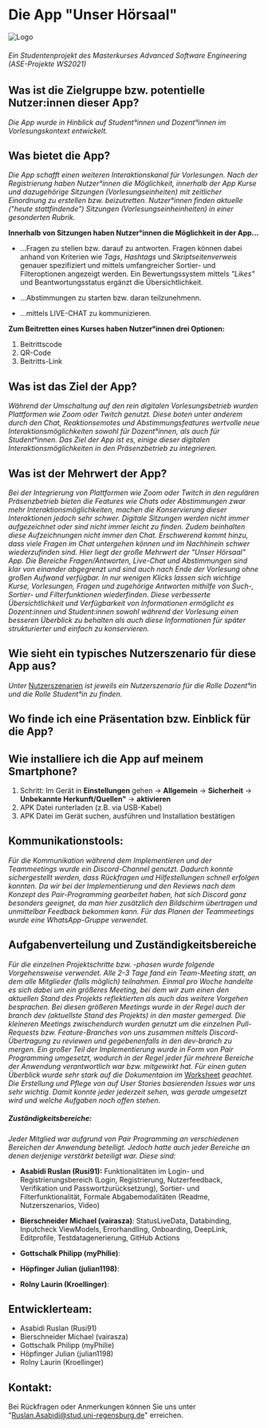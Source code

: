 # Die App "Unser Hörsaal" 
![Logo](https://user-images.githubusercontent.com/41992838/161822182-c512fcfe-fd7d-4f16-b5dd-5198e8fb5abc.png)

###### Ein Studentenprojekt des Masterkurses Advanced Software Engineering (ASE-Projekte WS2021)

## Was ist die Zielgruppe bzw. potentielle Nutzer:innen dieser App?
*Die App wurde in Hinblick auf Student°innen und Dozent°innen im Vorlesungskontext entwickelt.*

## Was bietet die App?
*Die App schafft einen weiteren Interaktionskanal für Vorlesungen. Nach der Registrierung haben Nutzer°innen die Möglichkeit, innerhalb der App Kurse und dazugehörige Sitzungen (Vorlesungseinheiten) mit zeitlicher Einordnung zu erstellen bzw. beizutretten. Nutzer°innen finden aktuelle ("heute stattfindende") Sitzungen (Vorlesungseinheinheiten) in einer gesonderten Rubrik.*

**Innerhalb von Sitzungen haben Nutzer°innen die Möglichkeit in der App...**

- ...Fragen zu stellen bzw. darauf zu antworten. Fragen können dabei anhand von Kriterien wie *Tags*, *Hashtags* und *Skriptseitenverweis* genauer spezifiziert und mittels umfangreicher Sortier- und Filteroptionen angezeigt werden. Ein Bewertungssystem mittels *"Likes"* und Beantwortungsstatus ergänzt die Übersichtlichkeit.

- ...Abstimmungen zu starten bzw. daran teilzunehmenn.

- ...mittels LIVE-CHAT zu kommunizieren.

**Zum Beitretten eines Kurses haben Nutzer°innen drei Optionen:**

1) Beitrittscode
2) QR-Code
3) Beitritts-Link

## Was ist das Ziel der App?
*Während der Umschaltung auf den rein digitalen Vorlesungsbetrieb wurden Plattformen wie Zoom oder Twitch genutzt. Diese boten unter anderem durch den Chat, Reaktionsemotes und Abstimmungsfeatures wertvolle neue Interaktionsmöglichkeiten sowohl für Dozent°innen, als auch für Student°innen. Das Ziel der App ist es, einige dieser digitalen Interaktionsmöglichkeiten in den Präsenzbetrieb zu integrieren.*

## Was ist der Mehrwert der App?
*Bei der Integrierung von Plattformen wie Zoom oder Twitch in den regulären Präsenzbetrieb bieten die Features wie Chats oder Abstimmungen zwar mehr Interaktionsmöglichkeiten, machen die Konservierung dieser Interaktionen jedoch sehr schwer. Digitale Sitzungen werden nicht immer aufgezeichnet oder sind nicht immer leicht zu finden. Zudem beinhalten diese Aufzeichnungen nicht immer den Chat. Erschwerend kommt hinzu, dass viele Fragen im Chat untergehen können und im Nachhinein schwer wiederzufinden sind. Hier liegt der große Mehrwert der "Unser Hörsaal" App. Die Bereiche Fragen/Antworten, Live-Chat und Abstimmungen sind klar von einander abgegrenzt und sind auch nach Ende der Vorlesung ohne großen Aufwand verfügbar. In nur wenigen Klicks lassen sich wichtige Kurse, Vorlesungen, Fragen und zugehörige Antworten mithilfe von Such-, Sortier- und Filterfunktionen wiederfinden. Diese verbesserte Übersichtlichkeit und Verfügbarkeit von Informationen ermöglicht es Dozent:innen und Student:innen sowohl während der Vorlesung einen besseren Überblick zu behalten als auch diese Informationen für später strukturierter und einfach zu konservieren.*

## Wie sieht ein typisches Nutzerszenario für diese App aus?

*Unter* [Nutzerszenarien](https://github.com/ASE-Projekte-WS-2021/ase-ws-21-unser-horsaal/wiki/Nutzerszenarien) *ist jeweils ein Nutzerszenario für die Rolle Dozent°in und die Rolle Student°in zu finden.*

## Wo finde ich eine Präsentation bzw. Einblick für die App?


## Wie installiere ich die App auf meinem Smartphone?
1. Schritt: Im Gerät in **Einstellungen** gehen -> **Allgemein** -> **Sicherheit** -> **Unbekannte Herkunft/Quellen"** -> **aktivieren**
2. APK Datei runterladen (z.B. via USB-Kabel)
3. APK Datei im Gerät suchen, ausführen und Installation bestätigen

## Kommunikationstools:
*Für die Kommunikation während dem Implementieren und der Teammeetings wurde ein Discord-Channel genutzt. Dadurch konnte sichergestellt werden, dass Rückfragen und Hilfestellungen schnell erfolgen konnten. Da wir bei der Implementierung und den Reviews nach dem Konzept des Pair-Programming gearbeitet haben, hat sich Discord ganz besonders geeignet, da man hier zusätzlich den Bildschirm übertragen und unmittelbar Feedback bekommen kann. Für das Planen der Teammeetings wurde eine WhatsApp-Gruppe verwendet.*

## Aufgabenverteilung und Zuständigkeitsbereiche
*Für die einzelnen Projektschritte bzw. -phasen wurde folgende Vorgehensweise verwendet. Alle 2-3 Tage fand ein Team-Meeting statt, an dem alle Mitglieder (falls möglich) teilnahmen. Einmal pro Woche handelte es sich dabei um ein größeres Meeting, bei dem wir zum einen den aktuellen Stand des Projekts reflektierten als auch das weitere Vorgehen besprachen. Bei diesen größeren Meetings wurde in der Regel auch der branch dev (aktuellste Stand des Projekts) in den master gemerged. Die kleineren Meetings zwischendurch wurden genutzt um die einzelnen Pull-Requests bzw. Feature-Branches von uns zusammen mittels Discord-Übertragung zu reviewen und gegebenenfalls in den dev-branch zu mergen. Ein großer Teil der Implementierung wurde in Form von Pair Programming umgesetzt, wodurch in der Regel jeder für mehrere Bereiche der Anwendung verantwortlich war bzw. mitgewirkt hat. Für einen guten Überblick wurde sehr stark auf die Dokumentaion im* [Worksheet](https://github.com/ASE-Projekte-WS-2021/ase-ws-21-unser-horsaal/projects/2) *geachtet. Die Erstellung und Pflege von auf User Stories basierenden Issues war uns sehr wichtig. Damit konnte jeder jederzeit sehen, was gerade umgesetzt wird und welche Aufgaben noch offen stehen.*

##### Zuständigkeitsbereiche:
*Jeder Mitglied war aufgrund von Pair Programming an verschiedenen Bereichen der Anwendung beteiligt. Jedoch hatte auch jeder Bereiche an denen derjenige verstärkt beteiligt war. Diese sind:*

- **Asabidi Ruslan (Rusi91):** Funktionalitäten im Login- und Registrierungsbereich (Login, Registrierung, Nutzerfeedback, Verifikation und Passwortzurücksetzung), Sortier- und Filterfunktionalität, Formale Abgabemodalitäten (Readme, Nutzerszenarios, Video)

- **Bierschneider Michael (vairasza)**: 
StatusLiveData,
Databinding,
Inputcheck ViewModels,
Errorhandling,
Onboarding,
DeepLink,
Editprofile,
Testdatagenerierung,
GitHub Actions

- **Gottschalk Philipp (myPhilie)**:

- **Höpfinger Julian (julian1198)**:

- **Rolny Laurin (Kroellinger)**:


## Entwicklerteam:

- Asabidi Ruslan (Rusi91)
- Bierschneider Michael (vairasza)
- Gottschalk Philipp (myPhilie)
- Höpfinger Julian (julian1198)
- Rolny Laurin (Kroellinger)

## Kontakt:
Bei Rückfragen oder Anmerkungen können Sie uns unter "Ruslan.Asabidi@stud.uni-regensburg.de" erreichen.
